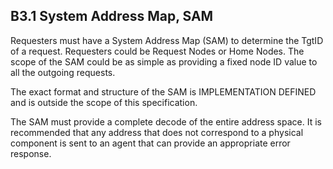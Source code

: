 ## B3.1 System Address Map, SAM

Requesters must have a System Address Map (SAM) to determine the TgtID of a request. Requesters could be Request Nodes or Home Nodes. The scope of the SAM could be as simple as providing a fixed node ID value to all the outgoing requests.

The exact format and structure of the SAM is IMPLEMENTATION DEFINED and is outside the scope of this specification.

The SAM must provide a complete decode of the entire address space. It is recommended that any address that does not correspond to a physical component is sent to an agent that can provide an appropriate error response.